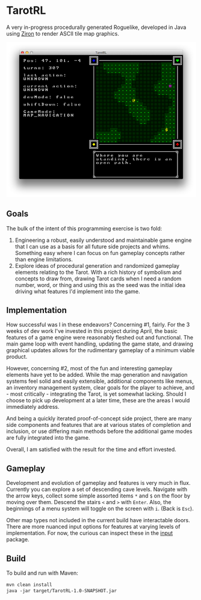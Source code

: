 # TarotRL

A very in-progress procedurally generated Roguelike, developed in Java using [Ziron](https://github.com/Hexworks/zircon) to render ASCII tile map graphics.

![Screenshot](screenshots/TarotRL-Screenshot-01.png)

## Goals

The bulk of the intent of this programming exercise is two fold:

1. Engineering a robust, easily understood and maintainable
   game engine that I can use as a basis for all future side
   projects and whims.  Something easy where I can focus on
   fun gameplay concepts rather than engine limitations.
2. Explore ideas of procedural generation and randomized
   gameplay elements relating to the Tarot.  With a rich history
   of symbolism and concepts to draw from, drawing Tarot cards
   when I need a random number, word, or thing and using this
   as the seed was the initial idea driving what features I'd
   implement into the game.

## Implementation 

How successful was I in these endeavors?  Concerning #1, fairly.  For the 3 weeks of dev work I've
invested in this project during April, the basic features of a game engine were reasonably fleshed
 out and functional.  The main game loop with event handling, updating the game state, and drawing
 graphical updates allows for the rudimentary gameplay of a minimum viable product.

However, concerning #2, most of the fun and interesting gameplay elements have yet to be added.
While the map generation and navigation systems feel solid and easily extensible, additional
components like menus, an inventory management system, clear goals for the player to achieve,
and - most critically - integrating the Tarot, is yet somewhat lacking.  Should I choose to pick
up development at a later time, these are the areas I would immediately address.

And being a quickly iterated proof-of-concept side project, there are many side components and
features that are at various states of completion and inclusion, or use differing main methods
before the additional game modes are fully integrated into the game.

Overall, I am satisfied with the result for the time and effort invested.

## Gameplay

Development and evolution of gameplay and features is very much in flux.  Currently you can explore a
set of descending cave levels.  Navigate with the arrow keys, collect some simple assorted items `*` and `$` on the floor by moving over them.  Descend the stairs `<` and `>` with `Enter`.  Also, the beginnings of a menu system will toggle on the screen with `i`. (Back is `Esc`).

Other map types not included in the current build have interactable doors.  There are more nuanced input options for features at varying levels of implementation.  For now, the curious can inspect these in the [input](src/main/java/com/aaroncarsonart/tarotrl/input) package.

## Build

To build and run with Maven:

```
mvn clean install
java -jar target/TarotRL-1.0-SNAPSHOT.jar
 ```
